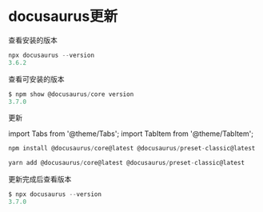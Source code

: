 # docusaurus更新

查看安装的版本

```javascript
npx docusaurus --version
3.6.2
```



查看可安装的版本

```js
$ npm show @docusaurus/core version
3.7.0
```



更新

import Tabs from '@theme/Tabs';
import TabItem from '@theme/TabItem';

<Tabs>
  <TabItem value="npm" label="npm" default>

```js
npm install @docusaurus/core@latest @docusaurus/preset-classic@latest
```

  </TabItem>
  <TabItem value="yarn" label="yarn">

```js
yarn add @docusaurus/core@latest @docusaurus/preset-classic@latest
```

  </TabItem>
</Tabs>



更新完成后查看版本

```js
$ npx docusaurus --version
3.7.0
```

